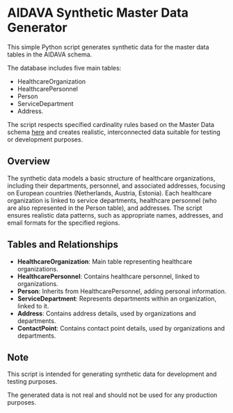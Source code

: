 # AIDAVA Synthetic Master Data Generator

This simple Python script generates synthetic data for the master data tables in the AIDAVA schema. 

The database includes five main tables: 

- HealthcareOrganization
- HealthcarePersonnel
- Person
- ServiceDepartment
- Address. 

The script respects specified cardinality rules based on the Master Data schema [here](https://dbdiagram.io/d/Copy-of-AIDAVA-Master-Data-685ab724f413ba3508a3cb74)
and creates realistic, interconnected data suitable for testing or development purposes.


## Overview

The synthetic data models a basic structure of healthcare organizations, including their departments, personnel, and associated addresses, focusing on European countries (Netherlands, Austria, Estonia). Each healthcare organization is linked to service departments, healthcare personnel (who are also represented in the Person table), and addresses. The script ensures realistic data patterns, such as appropriate names, addresses, and email formats for the specified regions.

## Tables and Relationships

- **HealthcareOrganization**: Main table representing healthcare organizations.
- **HealthcarePersonnel**: Contains healthcare personnel, linked to organizations.
- **Person**: Inherits from HealthcarePersonnel, adding personal information.
- **ServiceDepartment**: Represents departments within an organization, linked to it.
- **Address**: Contains address details, used by organizations and departments.
- **ContactPoint**: Contains contact point details, used by organizations and departments.

## Note

This script is intended for generating synthetic data for development and testing purposes. 

The generated data is not real and should not be used for any production purposes.

